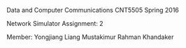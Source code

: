 Data and Computer Communications
CNT5505
Spring 2016

Network Simulator
Assignment: 2

Member:
Yongjiang Liang
Mustakimur Rahman Khandaker
